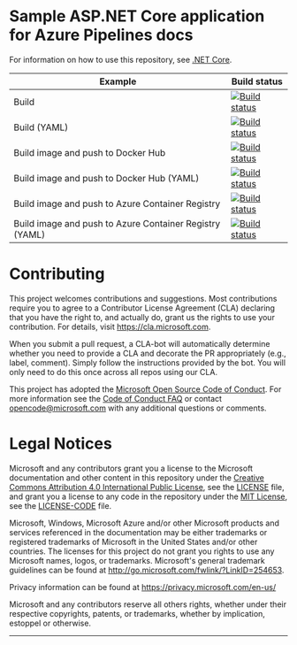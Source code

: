 # Sample ASP.NET Core application for Azure Pipelines docs

For information on how to use this repository, see [.NET Core](https://docs.microsoft.com/azure/devops/pipelines/languages/dotnet-core).

| Example | Build status |
|---------|--------------|
| Build | [![Build status](https://dev.azure.com/pipelines-docs/docs/_apis/build/status/dotnetcore/dotnetcore)](https://dev.azure.com/pipelines-docs/docs/_build/latest?definitionId=1) |
| Build (YAML) | [![Build status](https://dev.azure.com/pipelines-docs/docs/_apis/build/status/dotnetcore/dotnetcore-yaml)](https://dev.azure.com/pipelines-docs/docs/_build/latest?definitionId=2) |
| Build image and push to Docker Hub | [![Build status](https://dev.azure.com/pipelines-docs/docs/_apis/build/status/dotnetcore/dotnetcore-dockerhub)](https://dev.azure.com/pipelines-docs/docs/_build/latest?definitionId=3) |
| Build image and push to Docker Hub (YAML) | [![Build status](https://dev.azure.com/pipelines-docs/docs/_apis/build/status/dotnetcore/dotnetcore-dockerhub-yaml)](https://dev.azure.com/pipelines-docs/docs/_build/latest?definitionId=4) |
| Build image and push to Azure Container Registry | [![Build status](https://dev.azure.com/pipelines-docs/docs/_apis/build/status/dotnetcore/dotnetcore-acr)](https://dev.azure.com/pipelines-docs/docs/_build/latest?definitionId=5) |
| Build image and push to Azure Container Registry (YAML) | [![Build status](https://dev.azure.com/pipelines-docs/docs/_apis/build/status/dotnetcore/dotnetcore-acr-yaml)](https://dev.azure.com/pipelines-docs/docs/_build/latest?definitionId=6) |

# Contributing

This project welcomes contributions and suggestions.  Most contributions require you to agree to a
Contributor License Agreement (CLA) declaring that you have the right to, and actually do, grant us
the rights to use your contribution. For details, visit https://cla.microsoft.com.

When you submit a pull request, a CLA-bot will automatically determine whether you need to provide
a CLA and decorate the PR appropriately (e.g., label, comment). Simply follow the instructions
provided by the bot. You will only need to do this once across all repos using our CLA.

This project has adopted the [Microsoft Open Source Code of Conduct](https://opensource.microsoft.com/codeofconduct/).
For more information see the [Code of Conduct FAQ](https://opensource.microsoft.com/codeofconduct/faq/) or
contact [opencode@microsoft.com](mailto:opencode@microsoft.com) with any additional questions or comments.

# Legal Notices

Microsoft and any contributors grant you a license to the Microsoft documentation and other content
in this repository under the [Creative Commons Attribution 4.0 International Public License](https://creativecommons.org/licenses/by/4.0/legalcode),
see the [LICENSE](LICENSE) file, and grant you a license to any code in the repository under the [MIT License](https://opensource.org/licenses/MIT), see the
[LICENSE-CODE](LICENSE-CODE) file.

Microsoft, Windows, Microsoft Azure and/or other Microsoft products and services referenced in the documentation
may be either trademarks or registered trademarks of Microsoft in the United States and/or other countries.
The licenses for this project do not grant you rights to use any Microsoft names, logos, or trademarks.
Microsoft's general trademark guidelines can be found at http://go.microsoft.com/fwlink/?LinkID=254653.

Privacy information can be found at https://privacy.microsoft.com/en-us/

Microsoft and any contributors reserve all others rights, whether under their respective copyrights, patents,
or trademarks, whether by implication, estoppel or otherwise.

----